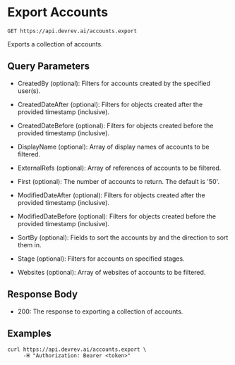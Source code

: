 # Export Accounts

```http
GET https://api.devrev.ai/accounts.export
```

Exports a collection of accounts.



## Query Parameters

- CreatedBy (optional): Filters for accounts created by the specified user(s).
- CreatedDateAfter (optional): Filters for objects created after the provided timestamp (inclusive).

- CreatedDateBefore (optional): Filters for objects created before the provided timestamp
(inclusive).

- DisplayName (optional): Array of display names of accounts to be filtered.
- ExternalRefs (optional): Array of references of accounts to be filtered.
- First (optional): The number of accounts to return. The default is '50'.
- ModifiedDateAfter (optional): Filters for objects created after the provided timestamp (inclusive).

- ModifiedDateBefore (optional): Filters for objects created before the provided timestamp
(inclusive).

- SortBy (optional): Fields to sort the accounts by and the direction to sort them in.

- Stage (optional): Filters for accounts on specified stages.
- Websites (optional): Array of websites of accounts to be filtered.

## Response Body

- 200: The response to exporting a collection of accounts.

## Examples

```shell
curl https://api.devrev.ai/accounts.export \
     -H "Authorization: Bearer <token>"
```